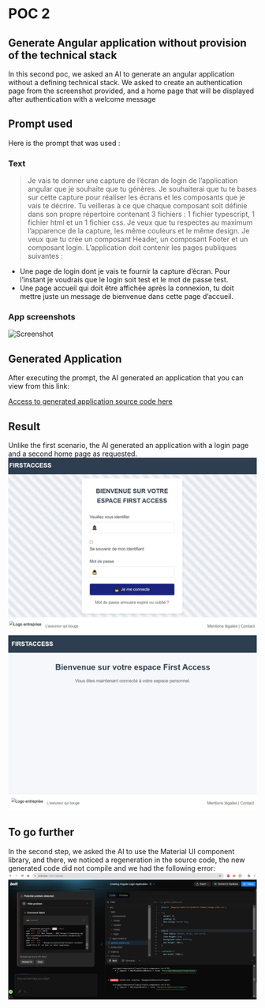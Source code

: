 # POC 2
## Generate Angular application without provision of the technical stack
In this second poc, we asked an AI to generate an angular application without a defining technical stack.
We asked to create an authentication page from the screenshot provided, and a home page that will be displayed after authentication with a welcome message
## Prompt used
Here is the prompt that was used : 
### Text
>Je vais te donner une capture de l’écran de login de l’application angular que je souhaite que tu génères. 
Je souhaiterai que tu te bases sur cette capture pour réaliser les écrans et les composants que je vais te décrire. 
Tu veilleras à ce que chaque composant soit définie dans son propre répertoire contenant 3 fichiers : 1 fichier typescript, 1 fichier html et un 1 fichier css.
Je veux que tu respectes au maximum l’apparence de la capture, les même couleurs et le même design.
Je veux que tu crée un composant Header, un composant Footer et un composant login.
L’application doit contenir les pages publiques suivantes :
- Une page de login dont je vais te fournir la capture d’écran. Pour l’instant je voudrais que le login soit test et le mot de passe test.
- Une page accueil qui doit être affichée après la connexion, tu doit mettre juste un message de bienvenue dans cette page d’accueil.
>
### App screenshots

![Screenshot](/images/screenshots/login.png "This is an app Screenshot")


## Generated Application
After executing the prompt, the AI generated an application that you can view from this link:

[Access to generated application source code here ](https://github.com/jpdacunha/fa-ia-poc/tree/main/sources/front-end/fa-poc-2)

## Result
Unlike the first scenario, the AI generated an application with a login page and a second home page as requested.
![Screenshot poc 2](/images/poc-2/login.JPG "Login page")
![Screenshot poc 2](/images/poc-2/home.JPG "Home page")

## To go further
In the second step, we asked the AI ​​to use the Material UI component library, and there, we noticed a regeneration in the source code, the new generated code did not compile and we had the following error:
![Screenshot poc 2](/images/poc-2/Error.JPG "Error compilation")
